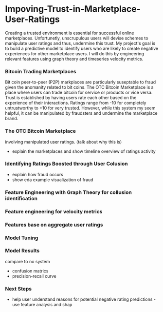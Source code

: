 # Impoving-Trust-in-Marketplace-User-Ratings
Creating a trusted environment is essential for successful online marketplaces. Unfortunetly, unscrupulous users will devise schemes to manipulate user ratings and thus, undermine this trust. My project's goal is to build a predictive model to identify users who are likely to create negative experiences for other marketplace users. I will do this by engineering relevant features using graph theory and timeseries velocity metrics.

### Bitcoin Trading Marketplaces
Bit coin peer-to-peer (P2P) markplaces are particularly suseptable to fraud given the anomanity related to bit coins. The OTC Bitcoin Marketplace is a place where users can trade bitcoin for service or products or vice versa. Trust is established by having users rate each other based on the experience of their interactions. Ratings range from -10 for completely untrustworthy to +10 for very trusted. However, while this system my seem helpful, it can be manipulated by fraudsters and undermine the marketplace brand. 

### The OTC Bitcoin Marketplace
involving manipulated user ratings. (talk about why this is) 
- explain the marketplaces and show timeline overview of ratings activity



### Identifying Ratings Boosted through User Colusion
- explain how fraud occurs
- show eda example visualization of fraud

### Feature Engineering with Graph Theory for collusion identification
### Feature engineering for velocity metrics
### Features base on aggregate user ratings

### Model Tuning

### Model Results
compare to no system
- confusion matrics
- precision-recall curve
### Next Steps
- help user understand reasons for potential negative rating predictions - use feature analysis and shap


